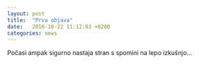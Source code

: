 ```yaml
---
layout: post
title:  "Prva objava"
date:   2016-10-22 11:12:03 +0200
categories: news
---
```


<p>Počasi ampak sigurno nastaja stran s spomini na lepo izkušnjo...</p> 